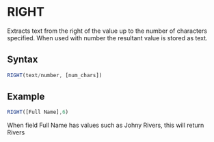 # RIGHT

Extracts text from the right of the value up to the number of characters specified. When used with number the resultant value is stored as text.

## Syntax

```javascript
RIGHT(text/number, [num_chars])
```

## Example

```javascript
RIGHT([Full Name],6)
```

When field Full Name has values such as Johny Rivers, this will return Rivers
